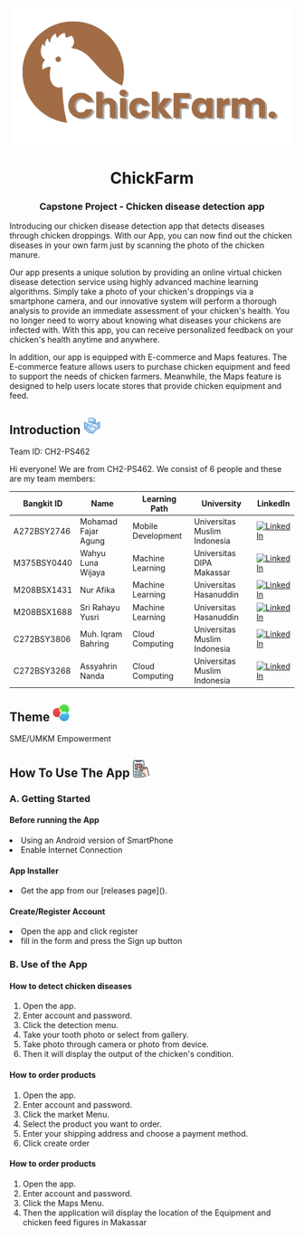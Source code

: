 <div>
	<div align="center">
	<img src="https://github.com/ChickenFarming/Cloud-Computing/blob/main/Logo-Coklat.png?raw=true" width="500" />
	</div>
	<h1 align="center">ChickFarm</h1>
  <h3 align="center">Capstone Project - Chicken disease detection app</h3>
	<p align="left">
Introducing our chicken disease detection app that detects diseases through chicken droppings. With our App, you can now find out the chicken diseases in your own farm just by scanning the photo of the chicken manure.

Our app presents a unique solution by providing an online virtual chicken disease detection service using highly advanced machine learning algorithms. Simply take a photo of your chicken's droppings via a smartphone camera, and our innovative system will perform a thorough analysis to provide an immediate assessment of your chicken's health. You no longer need to worry about knowing what diseases your chickens are infected with. With this app, you can receive personalized feedback on your chicken's health anytime and anywhere.

In addition, our app is equipped with E-commerce and Maps features. The E-commerce feature allows users to purchase chicken equipment and feed to support the needs of chicken farmers. Meanwhile, the Maps feature is designed to help users locate stores that provide chicken equipment and feed.
  </p>
</div>

<h2>Introduction 
  <img src="https://github.com/ChickenFarming/Cloud-Computing/blob/main/image-Readme-Organization/Introduction-icons.png?raw=true" height="30"/>
</h2>
Team ID: CH2-PS462

Hi everyone! We are from CH2-PS462. We consist of 6 people and these are my team members:

Bangkit ID|Name|Learning Path|University|LinkedIn
|--|--|--|--|--
|A272BSY2746|Mohamad Fajar Agung|Mobile Development|Universitas Muslim Indonesia|[![LinkedIn](https://img.shields.io/badge/linkedin-%230077B5.svg?style=for-the-badge&logo=linkedin&logoColor=white)](https://www.linkedin.com/in/mohamadfajaragung/)|
|M375BSY0440|Wahyu Luna Wijaya|Machine Learning|Universitas DIPA Makassar|[![LinkedIn](https://img.shields.io/badge/linkedin-%230077B5.svg?style=for-the-badge&logo=linkedin&logoColor=white)](https://www.linkedin.com/in/wahyu-luna-wijaya/)|
|M208BSX1431|Nur Afika|Machine Learning|Universitas Hasanuddin|[![LinkedIn](https://img.shields.io/badge/linkedin-%230077B5.svg?style=for-the-badge&logo=linkedin&logoColor=white)](https://www.linkedin.com/in/nur-afika)|
|M208BSX1688|Sri Rahayu Yusri|Machine Learning|Universitas Hasanuddin|[![LinkedIn](https://img.shields.io/badge/linkedin-%230077B5.svg?style=for-the-badge&logo=linkedin&logoColor=white)](https://www.linkedin.com/in/srirahayuyusri)|
|C272BSY3806|Muh. Iqram Bahring|Cloud Computing|Universitas Muslim Indonesia|[![LinkedIn](https://img.shields.io/badge/linkedin-%230077B5.svg?style=for-the-badge&logo=linkedin&logoColor=white)](https://www.linkedin.com/in/mhiqrambhrng/)|
|C272BSY3268|Assyahrin Nanda|Cloud Computing|Universitas Muslim Indonesia|[![LinkedIn](https://img.shields.io/badge/linkedin-%230077B5.svg?style=for-the-badge&logo=linkedin&logoColor=white)](http://www.linkedin.com/in/AssyahrinNanda)|

<h2>Theme 
  <img src="https://github.com/ChickenFarming/Cloud-Computing/blob/main/image-Readme-Organization/Them-icons.png?raw=true" height="30px"/>
</h2>
SME/UMKM Empowerment

<h2>How To Use The App 
  <img src="https://github.com/ChickenFarming/Cloud-Computing/blob/main/image-Readme-Organization/tutorial-icons.png?raw=true" height="30px"/>
</h2>

<h3> A. Getting Started </h1>

#### Before running the App
<li>Using an Android version of SmartPhone</li>
<li>Enable Internet Connection</li>

#### App Installer
<li>Get the app from our [releases page]().</li>

#### Create/Register Account
<li>Open the app and click register</li>
<li>fill in the form and press the Sign up button</li>

### B. Use of the App
#### How to detect chicken diseases
1. Open the app.
2. Enter account and password.
3. Click the detection menu.
4. Take your tooth photo or select from gallery.
5. Take photo through camera or photo from device.
6. Then it will display the output of the chicken's condition.

#### How to order products
1. Open the app.
2. Enter account and password.
3. Click the market Menu.
4. Select the product you want to order.
5. Enter your shipping address and choose a payment method.
6. Click create order

#### How to order products
1. Open the app.
2. Enter account and password.
3. Click the Maps Menu.
4. Then the application will display the location of the Equipment and chicken feed figures in Makassar
